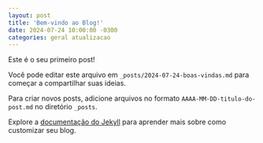 ```yaml
---
layout: post
title: 'Bem-vindo ao Blog!'
date: 2024-07-24 10:00:00 -0300
categories: geral atualizacao
---
```


Este é o seu primeiro post!

Você pode editar este arquivo em `_posts/2024-07-24-boas-vindas.md` para começar a compartilhar suas ideias.

Para criar novos posts, adicione arquivos no formato `AAAA-MM-DD-titulo-do-post.md` no diretório `_posts`.

Explore a [documentação do Jekyll][jekyll-docs] para aprender mais sobre como customizar seu blog.

[jekyll-docs]: https://jekyllrb.com/docs/home
